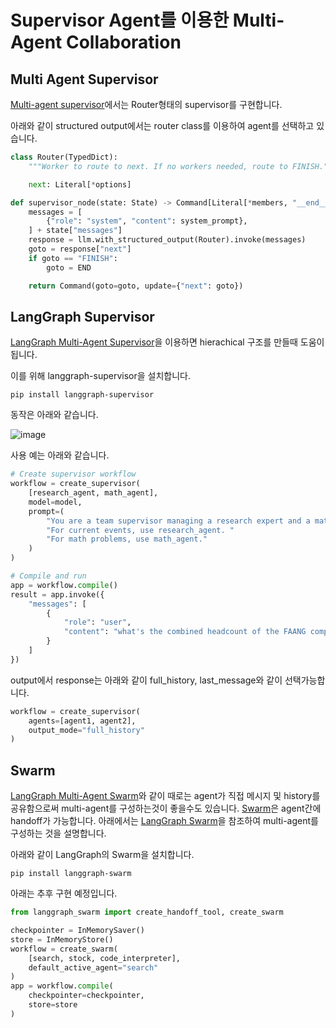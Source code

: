 # Supervisor Agent를 이용한 Multi-Agent Collaboration

## Multi Agent Supervisor

[Multi-agent supervisor](https://langchain-ai.github.io/langgraph/tutorials/multi_agent/agent_supervisor/)에서는 Router형태의 supervisor를 구현합니다.

아래와 같이 structured output에서는 router class를 이용하여 agent를 선택하고 있습니다.

```python
class Router(TypedDict):
    """Worker to route to next. If no workers needed, route to FINISH."""

    next: Literal[*options]

def supervisor_node(state: State) -> Command[Literal[*members, "__end__"]]:
    messages = [
        {"role": "system", "content": system_prompt},
    ] + state["messages"]
    response = llm.with_structured_output(Router).invoke(messages)
    goto = response["next"]
    if goto == "FINISH":
        goto = END

    return Command(goto=goto, update={"next": goto})
```

## LangGraph Supervisor

[LangGraph Multi-Agent Supervisor](https://github.com/langchain-ai/langgraph-supervisor-py)을 이용하면 hierachical 구조를 만들때 도움이 됩니다.


이를 위해 langgraph-supervisor을 설치합니다.

```text
pip install langgraph-supervisor
```



동작은 아래와 같습니다.

![image](https://github.com/user-attachments/assets/b7ec2913-804b-4b4a-a1a9-d972ddb9a591)

사용 예는 아래와 같습니다.

```python
# Create supervisor workflow
workflow = create_supervisor(
    [research_agent, math_agent],
    model=model,
    prompt=(
        "You are a team supervisor managing a research expert and a math expert. "
        "For current events, use research_agent. "
        "For math problems, use math_agent."
    )
)

# Compile and run
app = workflow.compile()
result = app.invoke({
    "messages": [
        {
            "role": "user",
            "content": "what's the combined headcount of the FAANG companies in 2024?"
        }
    ]
})
```

output에서 response는 아래와 같이 full_history, last_message와 같이 선택가능합니다.

```python
workflow = create_supervisor(
    agents=[agent1, agent2],
    output_mode="full_history"
)
```


## Swarm

[LangGraph Multi-Agent Swarm](https://github.com/langchain-ai/langgraph-swarm-py/tree/main)와 같이 때로는 agent가 직접 메시지 및 history를 공유함으로써 multi-agent를 구성하는것이 좋을수도 있습니다. [Swarm](https://github.com/openai/swarm)은 agent간에 handoff가 가능합니다. 아래에서는 [LangGraph Swarm](https://www.youtube.com/watch?v=iqXn6Oiis4Q)을 참조하여 multi-agent를 구성하는 것을 설명합니다.

아래와 같이 LangGraph의 Swarm을 설치합니다.

```text
pip install langgraph-swarm
```

아래는 추후 구현 예정입니다. 

```python
from langgraph_swarm import create_handoff_tool, create_swarm

checkpointer = InMemorySaver()
store = InMemoryStore()
workflow = create_swarm(
    [search, stock, code_interpreter],
    default_active_agent="search"
)
app = workflow.compile(
    checkpointer=checkpointer,
    store=store
)
```
